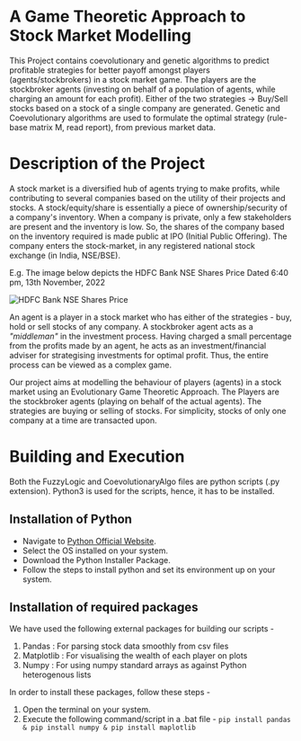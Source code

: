 # A Game Theoretic Approach to Stock Market Modelling 
This Project contains coevolutionary and genetic algorithms to predict profitable strategies for better payoff amongst players (agents/stockbrokers) in a stock market game. The players are the stockbroker agents (investing on behalf of a population of agents, while charging an amount for each profit). Either of the two strategies -> Buy/Sell stocks based on a stock of a single company are generated. Genetic and Coevolutionary algorithms are used to formulate the optimal strategy (rule-base matrix M, read report), from previous market data.

# Description of the Project
A stock market is a diversified hub of agents trying to make profits, while contributing to several companies based on the utility of their projects and stocks. A stock/equity/share is essentially a piece of ownership/security of a company's inventory. When a company is private, only a few stakeholders are present and the inventory is low. So, the shares of the company based on the inventory required is made public at IPO (Initial Public Offering). The company enters the stock-market, in any registered national stock exchange (in India, NSE/BSE). 

E.g. The image below depicts the HDFC Bank NSE Shares Price Dated 6:40 pm, 13th November, 2022

![HDFC Bank NSE Shares Price](https://drive.google.com/uc?export=view&id=1i2jfkNY_apzGx2z045vVG3hkIkT9ZvNn#center) 

An agent is a player in a stock market who has either of the strategies - buy, hold or sell stocks of any company. A stockbroker agent acts as a _"middleman"_ in the investment process. Having charged a small percentage from the profits made by an agent, he acts as an investment/financial adviser for strategising investments for optimal profit. Thus, the entire process can be viewed as a complex game.

Our project aims at modelling the behaviour of players (agents) in a stock market using an Evolutionary Game Theoretic Approach. The Players are the stockbroker agents (playing on behalf of the actual agents). The strategies are buying or selling of stocks. For simplicity, stocks of only one company at a time are transacted upon.

# Building and Execution

Both the FuzzyLogic and CoevolutionaryAlgo files are python scripts (.py extension). Python3 is used for the scripts, hence, it has to be installed.

## Installation of Python

- Navigate to [Python Official Website](https://www.python.org/downloads/).
- Select the OS installed on your system.
- Download the Python Installer Package.
- Follow the steps to install python and set its environment up on your system.

## Installation of required packages

We have used the following external packages for building our scripts - 
1. Pandas : For parsing stock data smoothly from csv files
2. Matplotlib : For visualising the wealth of each player on plots
3. Numpy : For using numpy standard arrays as against Python heterogenous lists

In order to install these packages, follow these steps -

1. Open the terminal on your system.
2. Execute the following command/script in a .bat file - `pip install pandas & pip install numpy & pip install maplotlib`

